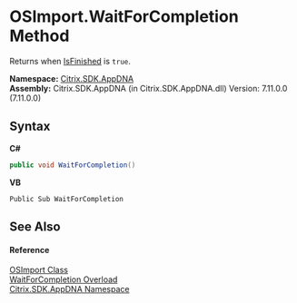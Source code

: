 # OSImport.WaitForCompletion Method 
 

Returns when <a href="08f2e9d4-6b4a-97bc-07b1-285b692d55d9">IsFinished</a> is `true`.

**Namespace:**&nbsp;[Citrix.SDK.AppDNA](index.md)<br />**Assembly:**&nbsp;Citrix.SDK.AppDNA (in Citrix.SDK.AppDNA.dll) Version: 7.11.0.0 (7.11.0.0)

## Syntax

**C#**
```csharp
public void WaitForCompletion()
```

**VB**
```vbnet
Public Sub WaitForCompletion
```


## See Also


#### Reference
<a href="1886c956-303e-1e27-dff7-d74644248743">OSImport Class</a><br /><a href="87667d37-bdf1-2eaf-ecc9-14c3465f842f">WaitForCompletion Overload</a><br /><a href="fe2d265b-410b-8b11-1eb4-a790e0b062bf">Citrix.SDK.AppDNA Namespace</a><br />